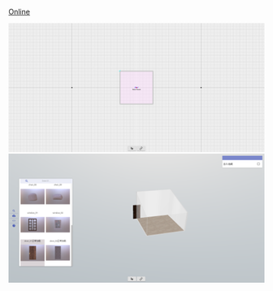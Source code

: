 [Online](https://nixstack.herokuapp.com/)

![](doc/image/screenshot-localhost_3000-2020.04.12-15_15_13.png)
![](doc/image/screenshot-localhost_3000-2020.04.12-15_18_24.png)
